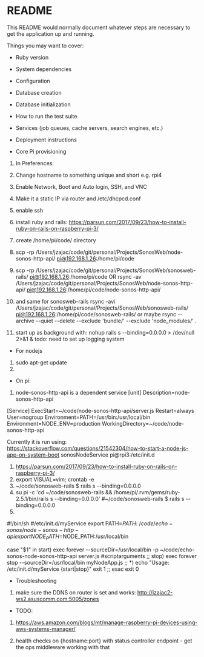 # README

This README would normally document whatever steps are necessary to get the
application up and running.

Things you may want to cover:

* Ruby version

* System dependencies

* Configuration

* Database creation

* Database initialization

* How to run the test suite

* Services (job queues, cache servers, search engines, etc.)

* Deployment instructions
- Core Pi provisioning
1. In Preferences:
1. Change hostname to something unique and short e.g. rpi4
1. Enable Network, Boot and Auto login, SSH, and VNC
1. Make it a static IP via router and /etc/dhcpcd.conf
1. enable ssh
1. install ruby and rails: https://parsun.com/2017/09/23/how-to-install-ruby-on-rails-on-raspberry-pi-3/
1. create /home/pi/code/<appname> directory
1. scp -rp /Users/jzajac/code/git/personal/Projects/SonosWeb/node-sonos-http-api/  pi@192.168.1.26:/home/pi/code
1. scp -rp /Users/jzajac/code/git/personal/Projects/SonosWeb/sonosweb-rails/ pi@192.168.1.26:/home/pi/code
OR
rsync -av /Users/jzajac/code/git/personal/Projects/SonosWeb/node-sonos-http-api/ pi@192.168.1.26:/home/pi/code/node-sonos-http-api/



1. and same for sonosweb-rails
rsync -avi /Users/jzajac/code/git/personal/Projects/SonosWeb/sonosweb-rails/ pi@192.168.1.26:/home/pi/code/sonosweb-rails/
or maybe
rsync --archive --quiet --delete --exclude 'bundle/' --exclude 'node_modules/' .
1. start up as background with: nohup rails s --binding=0.0.0.0 > /dev/null 2>&1 &
todo: need to set up logging system

- For nodejs
1. sudo apt-get update
1. 
- On pi:
1. node-sonos-http-api is a dependent service
[unit]
Description=node-sonos-http-api

[Service]
ExecStart=~/code/node-sonos-http-api/server.js
Restart=always
User=nogroup
Environment=PATH=/usr/bin:/usr/local/bin
Environment=NODE_ENV=production
WorkingDirectory=~/code/node-sonos-http-api


Currently it is run using:
https://stackoverflow.com/questions/21542304/how-to-start-a-node-js-app-on-system-boot
sonosNodeService
pi@rpi3:/etc/init.d 
1. https://parsun.com/2017/09/23/how-to-install-ruby-on-rails-on-raspberry-pi-3/
1. export VISUAL=vim; crontab -e
1. ~/code/sonosweb-rails $ rails s --binding=0.0.0.0
1. su pi -c 'cd ~/code/sonosweb-rails && /home/pi/.rvm/gems/ruby-2.5.1/bin/rails s --binding=0.0.0.0'
#~/code/sonosweb-rails $ rails s --binding=0.0.0.0
1. 
#!/bin/sh
#/etc/init.d/myService
export PATH=$PATH:~/code/echo-sonos/node-sonos-http-api
export NODE_PATH=$NODE_PATH:/usr/local/bin

case "$1" in
start)
exec forever --sourceDir=/usr/local/bin -p ~/code/echo-sonos-node-sonos-http-api server.js #scriptarguments
;;
stop)
exec forever stop --sourceDir=/usr/local/bin myNodeApp.js
;;
*)
echo "Usage: /etc/init.d/myService {start|stop}"
exit 1
;;
esac
exit 0

* Troubleshooting
1. make sure the DDNS on router is set and works: http://jzajac2-ws2.asuscomm.com:5005/zones


* TODO:
1. https://aws.amazon.com/blogs/mt/manage-raspberry-pi-devices-using-aws-systems-manager/

1. health checks on {hostname:port} with status controller endpoint - get the ops middleware working with that